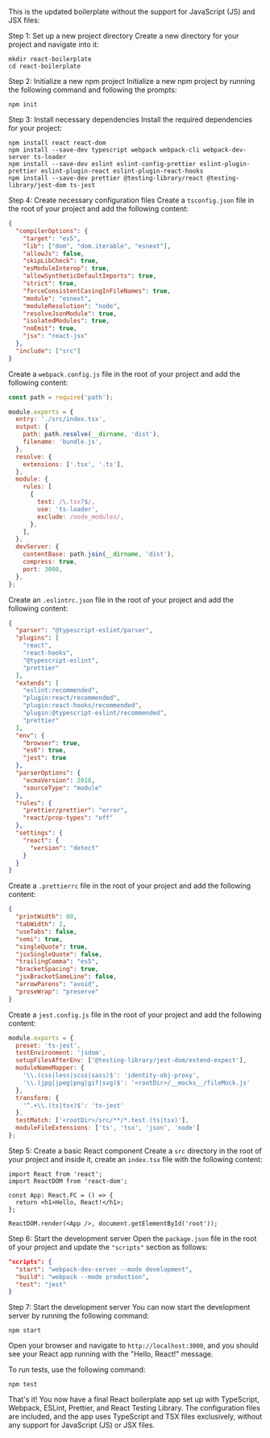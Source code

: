 This is the updated boilerplate without the support for JavaScript (JS) and JSX files:

Step 1: Set up a new project directory
Create a new directory for your project and navigate into it:
```
mkdir react-boilerplate
cd react-boilerplate
```

Step 2: Initialize a new npm project
Initialize a new npm project by running the following command and following the prompts:
```
npm init
```

Step 3: Install necessary dependencies
Install the required dependencies for your project:
```
npm install react react-dom
npm install --save-dev typescript webpack webpack-cli webpack-dev-server ts-loader
npm install --save-dev eslint eslint-config-prettier eslint-plugin-prettier eslint-plugin-react eslint-plugin-react-hooks
npm install --save-dev prettier @testing-library/react @testing-library/jest-dom ts-jest
```

Step 4: Create necessary configuration files
Create a `tsconfig.json` file in the root of your project and add the following content:
```json
{
  "compilerOptions": {
    "target": "es5",
    "lib": ["dom", "dom.iterable", "esnext"],
    "allowJs": false,
    "skipLibCheck": true,
    "esModuleInterop": true,
    "allowSyntheticDefaultImports": true,
    "strict": true,
    "forceConsistentCasingInFileNames": true,
    "module": "esnext",
    "moduleResolution": "node",
    "resolveJsonModule": true,
    "isolatedModules": true,
    "noEmit": true,
    "jsx": "react-jsx"
  },
  "include": ["src"]
}
```

Create a `webpack.config.js` file in the root of your project and add the following content:
```javascript
const path = require('path');

module.exports = {
  entry: './src/index.tsx',
  output: {
    path: path.resolve(__dirname, 'dist'),
    filename: 'bundle.js',
  },
  resolve: {
    extensions: ['.tsx', '.ts'],
  },
  module: {
    rules: [
      {
        test: /\.tsx?$/,
        use: 'ts-loader',
        exclude: /node_modules/,
      },
    ],
  },
  devServer: {
    contentBase: path.join(__dirname, 'dist'),
    compress: true,
    port: 3000,
  },
};
```

Create an `.eslintrc.json` file in the root of your project and add the following content:
```json
{
  "parser": "@typescript-eslint/parser",
  "plugins": [
    "react",
    "react-hooks",
    "@typescript-eslint",
    "prettier"
  ],
  "extends": [
    "eslint:recommended",
    "plugin:react/recommended",
    "plugin:react-hooks/recommended",
    "plugin:@typescript-eslint/recommended",
    "prettier"
  ],
  "env": {
    "browser": true,
    "es6": true,
    "jest": true
  },
  "parserOptions": {
    "ecmaVersion": 2018,
    "sourceType": "module"
  },
  "rules": {
    "prettier/prettier": "error",
    "react/prop-types": "off"
  },
  "settings": {
    "react": {
      "version": "detect"
    }
  }
}
```

Create a `.prettierrc` file in the root of your project and add the following content:
```json
{
  "printWidth": 80,
  "tabWidth": 2,
  "useTabs": false,
  "semi": true,
  "singleQuote": true,
  "jsxSingleQuote": false,
  "trailingComma": "es5",
  "bracketSpacing": true,
  "jsxBracketSameLine": false,
  "arrowParens": "avoid",
  "proseWrap": "preserve"
}
```

Create a `jest.config.js` file in the root of your project and add the following content:
```javascript
module.exports = {
  preset: 'ts-jest',
  testEnvironment: 'jsdom',
  setupFilesAfterEnv: ['@testing-library/jest-dom/extend-expect'],
  moduleNameMapper: {
    '\\.(css|less|scss|sass)$': 'identity-obj-proxy',
    '\\.(jpg|jpeg|png|gif|svg)$': '<rootDir>/__mocks__/fileMock.js'
  },
  transform: {
    '^.+\\.(ts|tsx)$': 'ts-jest'
  },
  testMatch: ['<rootDir>/src/**/*.test.(ts|tsx)'],
  moduleFileExtensions: ['ts', 'tsx', 'json', 'node']
};
```

Step 5: Create a basic React component
Create a `src` directory in the root of your project and inside it, create an `index.tsx` file with the following content:
```tsx
import React from 'react';
import ReactDOM from 'react-dom';

const App: React.FC = () => {
  return <h1>Hello, React!</h1>;
};

ReactDOM.render(<App />, document.getElementById('root'));
```

Step 6: Start the development server
Open the `package.json` file in the root of your project and update the `"scripts"` section as follows:
```json
"scripts": {
  "start": "webpack-dev-server --mode development",
  "build": "webpack --mode production",
  "test": "jest"
}
```

Step 7: Start the development server
You can now start the development server by running the following command:
```
npm start
```

Open your browser and navigate to `http://localhost:3000`, and you should see your React app running with the "Hello, React!" message.

To run tests, use the following command:
```
npm test
```

That's it! You now have a final React boilerplate app set up with TypeScript, Webpack, ESLint, Prettier, and React Testing Library. The configuration files are included, and the app uses TypeScript and TSX files exclusively, without any support for JavaScript (JS) or JSX files.
